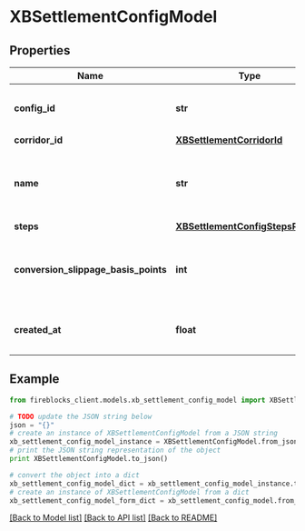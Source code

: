 # XBSettlementConfigModel


## Properties
Name | Type | Description | Notes
------------ | ------------- | ------------- | -------------
**config_id** | **str** | Cross Bodrder configuraion unique id | 
**corridor_id** | [**XBSettlementCorridorId**](XBSettlementCorridorId.md) |  | 
**name** | **str** | The name for the cross-border ettlement configuration | 
**steps** | [**XBSettlementConfigStepsRecord**](XBSettlementConfigStepsRecord.md) |  | 
**conversion_slippage_basis_points** | **int** | Slippage configuarion in basis points, the default value is 10%  | [default to 10000]
**created_at** | **float** | The creation time in epoch format. | 

## Example

```python
from fireblocks_client.models.xb_settlement_config_model import XBSettlementConfigModel

# TODO update the JSON string below
json = "{}"
# create an instance of XBSettlementConfigModel from a JSON string
xb_settlement_config_model_instance = XBSettlementConfigModel.from_json(json)
# print the JSON string representation of the object
print XBSettlementConfigModel.to_json()

# convert the object into a dict
xb_settlement_config_model_dict = xb_settlement_config_model_instance.to_dict()
# create an instance of XBSettlementConfigModel from a dict
xb_settlement_config_model_form_dict = xb_settlement_config_model.from_dict(xb_settlement_config_model_dict)
```
[[Back to Model list]](../README.md#documentation-for-models) [[Back to API list]](../README.md#documentation-for-api-endpoints) [[Back to README]](../README.md)


